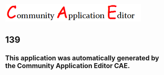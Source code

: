 ![CAE](https://github.com/PhilCAEOrg/application-139/blob/master/img/logo.png)  

139
===================


This application was automatically generated by the Community Application Editor CAE.  
---------------
